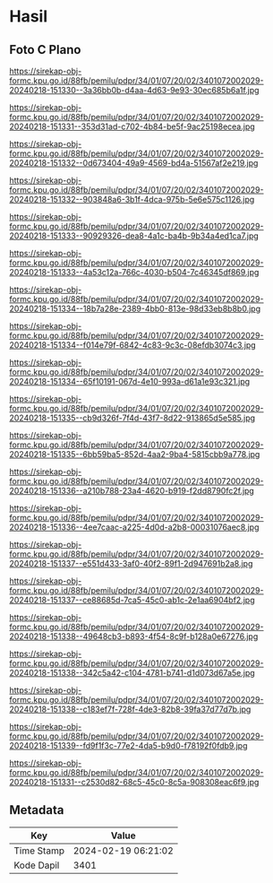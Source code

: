 # Hasil

## Foto C Plano

https://sirekap-obj-formc.kpu.go.id/88fb/pemilu/pdpr/34/01/07/20/02/3401072002029-20240218-151330--3a36bb0b-d4aa-4d63-9e93-30ec685b6a1f.jpg

https://sirekap-obj-formc.kpu.go.id/88fb/pemilu/pdpr/34/01/07/20/02/3401072002029-20240218-151331--353d31ad-c702-4b84-be5f-9ac25198ecea.jpg

https://sirekap-obj-formc.kpu.go.id/88fb/pemilu/pdpr/34/01/07/20/02/3401072002029-20240218-151332--0d673404-49a9-4569-bd4a-51567af2e219.jpg

https://sirekap-obj-formc.kpu.go.id/88fb/pemilu/pdpr/34/01/07/20/02/3401072002029-20240218-151332--903848a6-3b1f-4dca-975b-5e6e575c1126.jpg

https://sirekap-obj-formc.kpu.go.id/88fb/pemilu/pdpr/34/01/07/20/02/3401072002029-20240218-151333--90929326-dea8-4a1c-ba4b-9b34a4ed1ca7.jpg

https://sirekap-obj-formc.kpu.go.id/88fb/pemilu/pdpr/34/01/07/20/02/3401072002029-20240218-151333--4a53c12a-766c-4030-b504-7c46345df869.jpg

https://sirekap-obj-formc.kpu.go.id/88fb/pemilu/pdpr/34/01/07/20/02/3401072002029-20240218-151334--18b7a28e-2389-4bb0-813e-98d33eb8b8b0.jpg

https://sirekap-obj-formc.kpu.go.id/88fb/pemilu/pdpr/34/01/07/20/02/3401072002029-20240218-151334--f014e79f-6842-4c83-9c3c-08efdb3074c3.jpg

https://sirekap-obj-formc.kpu.go.id/88fb/pemilu/pdpr/34/01/07/20/02/3401072002029-20240218-151334--65f10191-067d-4e10-993a-d61a1e93c321.jpg

https://sirekap-obj-formc.kpu.go.id/88fb/pemilu/pdpr/34/01/07/20/02/3401072002029-20240218-151335--cb9d326f-7f4d-43f7-8d22-913865d5e585.jpg

https://sirekap-obj-formc.kpu.go.id/88fb/pemilu/pdpr/34/01/07/20/02/3401072002029-20240218-151335--6bb59ba5-852d-4aa2-9ba4-5815cbb9a778.jpg

https://sirekap-obj-formc.kpu.go.id/88fb/pemilu/pdpr/34/01/07/20/02/3401072002029-20240218-151336--a210b788-23a4-4620-b919-f2dd8790fc2f.jpg

https://sirekap-obj-formc.kpu.go.id/88fb/pemilu/pdpr/34/01/07/20/02/3401072002029-20240218-151336--4ee7caac-a225-4d0d-a2b8-00031076aec8.jpg

https://sirekap-obj-formc.kpu.go.id/88fb/pemilu/pdpr/34/01/07/20/02/3401072002029-20240218-151337--e551d433-3af0-40f2-89f1-2d947691b2a8.jpg

https://sirekap-obj-formc.kpu.go.id/88fb/pemilu/pdpr/34/01/07/20/02/3401072002029-20240218-151337--ce88685d-7ca5-45c0-ab1c-2e1aa6904bf2.jpg

https://sirekap-obj-formc.kpu.go.id/88fb/pemilu/pdpr/34/01/07/20/02/3401072002029-20240218-151338--49648cb3-b893-4f54-8c9f-b128a0e67276.jpg

https://sirekap-obj-formc.kpu.go.id/88fb/pemilu/pdpr/34/01/07/20/02/3401072002029-20240218-151338--342c5a42-c104-4781-b741-d1d073d67a5e.jpg

https://sirekap-obj-formc.kpu.go.id/88fb/pemilu/pdpr/34/01/07/20/02/3401072002029-20240218-151338--c183ef7f-728f-4de3-82b8-39fa37d77d7b.jpg

https://sirekap-obj-formc.kpu.go.id/88fb/pemilu/pdpr/34/01/07/20/02/3401072002029-20240218-151339--fd9f1f3c-77e2-4da5-b9d0-f78192f0fdb9.jpg

https://sirekap-obj-formc.kpu.go.id/88fb/pemilu/pdpr/34/01/07/20/02/3401072002029-20240218-151331--c2530d82-68c5-45c0-8c5a-908308eac6f9.jpg


## Metadata

| Key        | Value               |
| ---------- | ------------------- |
| Time Stamp | 2024-02-19 06:21:02 |
| Kode Dapil | 3401                |



